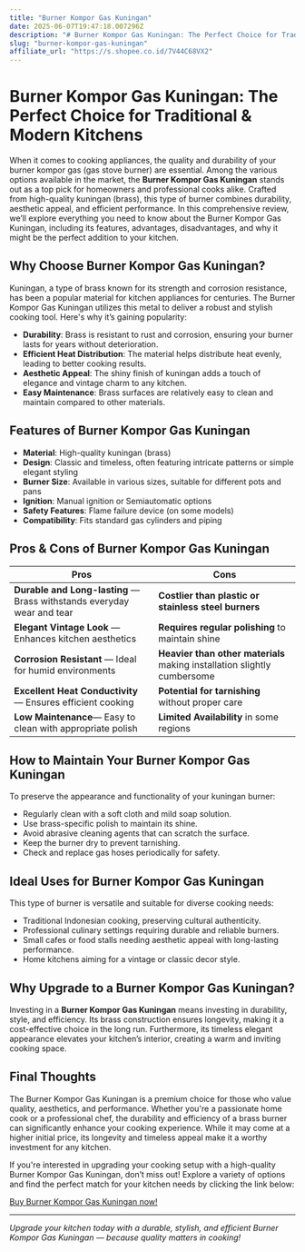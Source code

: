 ```yaml
---
title: "Burner Kompor Gas Kuningan"
date: 2025-06-07T19:47:18.007296Z
description: "# Burner Kompor Gas Kuningan: The Perfect Choice for Traditional & Modern Kitchens..."
slug: "burner-kompor-gas-kuningan"
affiliate_url: "https://s.shopee.co.id/7V44C68VX2"
---
```

# Burner Kompor Gas Kuningan: The Perfect Choice for Traditional & Modern Kitchens

When it comes to cooking appliances, the quality and durability of your burner kompor gas (gas stove burner) are essential. Among the various options available in the market, the **Burner Kompor Gas Kuningan** stands out as a top pick for homeowners and professional cooks alike. Crafted from high-quality kuningan (brass), this type of burner combines durability, aesthetic appeal, and efficient performance. In this comprehensive review, we’ll explore everything you need to know about the Burner Kompor Gas Kuningan, including its features, advantages, disadvantages, and why it might be the perfect addition to your kitchen.

## Why Choose Burner Kompor Gas Kuningan?

Kuningan, a type of brass known for its strength and corrosion resistance, has been a popular material for kitchen appliances for centuries. The Burner Kompor Gas Kuningan utilizes this metal to deliver a robust and stylish cooking tool. Here's why it’s gaining popularity:

- **Durability**: Brass is resistant to rust and corrosion, ensuring your burner lasts for years without deterioration.
- **Efficient Heat Distribution**: The material helps distribute heat evenly, leading to better cooking results.
- **Aesthetic Appeal**: The shiny finish of kuningan adds a touch of elegance and vintage charm to any kitchen.
- **Easy Maintenance**: Brass surfaces are relatively easy to clean and maintain compared to other materials.

## Features of Burner Kompor Gas Kuningan

- **Material**: High-quality kuningan (brass)
- **Design**: Classic and timeless, often featuring intricate patterns or simple elegant styling
- **Burner Size**: Available in various sizes, suitable for different pots and pans
- **Ignition**: Manual ignition or Semiautomatic options
- **Safety Features**: Flame failure device (on some models)
- **Compatibility**: Fits standard gas cylinders and piping

## Pros & Cons of Burner Kompor Gas Kuningan

| **Pros** | **Cons** |
|------------|------------|
| **Durable and Long-lasting** — Brass withstands everyday wear and tear | **Costlier than plastic or stainless steel burners** |
| **Elegant Vintage Look** — Enhances kitchen aesthetics | **Requires regular polishing** to maintain shine |
| **Corrosion Resistant** — Ideal for humid environments | **Heavier than other materials** making installation slightly cumbersome |
| **Excellent Heat Conductivity** — Ensures efficient cooking | **Potential for tarnishing** without proper care |
| **Low Maintenance**— Easy to clean with appropriate polish | **Limited Availability** in some regions |

## How to Maintain Your Burner Kompor Gas Kuningan

To preserve the appearance and functionality of your kuningan burner:

- Regularly clean with a soft cloth and mild soap solution.
- Use brass-specific polish to maintain its shine.
- Avoid abrasive cleaning agents that can scratch the surface.
- Keep the burner dry to prevent tarnishing.
- Check and replace gas hoses periodically for safety.

## Ideal Uses for Burner Kompor Gas Kuningan

This type of burner is versatile and suitable for diverse cooking needs:

- Traditional Indonesian cooking, preserving cultural authenticity.
- Professional culinary settings requiring durable and reliable burners.
- Small cafes or food stalls needing aesthetic appeal with long-lasting performance.
- Home kitchens aiming for a vintage or classic decor style.

## Why Upgrade to a Burner Kompor Gas Kuningan?

Investing in a **Burner Kompor Gas Kuningan** means investing in durability, style, and efficiency. Its brass construction ensures longevity, making it a cost-effective choice in the long run. Furthermore, its timeless elegant appearance elevates your kitchen’s interior, creating a warm and inviting cooking space.

## Final Thoughts

The Burner Kompor Gas Kuningan is a premium choice for those who value quality, aesthetics, and performance. Whether you're a passionate home cook or a professional chef, the durability and efficiency of a brass burner can significantly enhance your cooking experience. While it may come at a higher initial price, its longevity and timeless appeal make it a worthy investment for any kitchen.

If you're interested in upgrading your cooking setup with a high-quality Burner Kompor Gas Kuningan, don’t miss out! Explore a variety of options and find the perfect match for your kitchen needs by clicking the link below:

[Buy Burner Kompor Gas Kuningan now!](https://s.shopee.co.id/7V44C68VX2)

---

*Upgrade your kitchen today with a durable, stylish, and efficient Burner Kompor Gas Kuningan — because quality matters in cooking!*